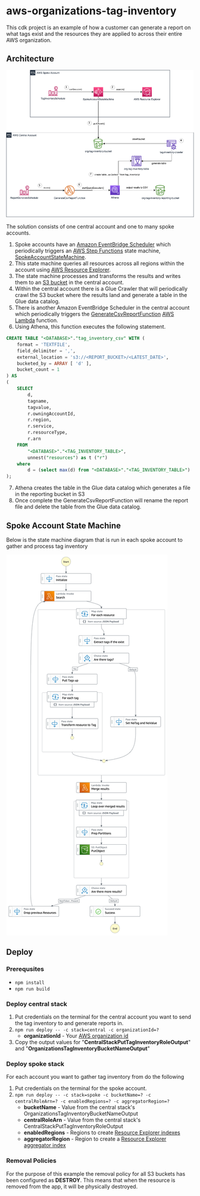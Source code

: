 # aws-organizations-tag-inventory

This cdk project is an example of how a customer can generate a report on what tags exist and the resources they are applied to across their entire AWS organization.


## Architecture

![](./images/architecture.drawio.png)

The solution consists of one central account and one to many spoke accounts. 

1. Spoke accounts have an [Amazon EventBridge Scheduler](https://docs.aws.amazon.com/eventbridge/latest/userguide/scheduler.html) 
which periodically triggers an [AWS Step Functions](https://docs.aws.amazon.com/step-functions/latest/dg/welcome.html) state machine, [SpokeAccountStateMachine](#spoke-account-state-machine). 
2. This state machine queries all resources across all regions within the account using [AWS Resource Explorer](https://aws.amazon.com/resourceexplorer/). 
3. The state machine processes and transforms the results and writes them to an [S3 bucket](https://docs.aws.amazon.com/AmazonS3/latest/userguide//Welcome.html) in the central account.
4. Within the central account there is a Glue Crawler that will periodically crawl the S3 bucket where the results land and generate a table in the Glue data catalog.
5. There is another Amazon EventBridge Scheduler in the central account which periodically triggers the [GenerateCsvReportFunction](./src/functions/GenerateReportCSV.ts) [AWS Lambda](https://docs.aws.amazon.com/lambda/latest/dg/welcome.html) function. 
6. Using Athena, this function executes the following statement.

```sql
CREATE TABLE "<DATABASE>"."tag_inventory_csv" WITH (
    format = 'TEXTFILE',
    field_delimiter = ',',
    external_location = 's3://<REPORT_BUCKET>/<LATEST_DATE>',
    bucketed_by = ARRAY [ 'd' ],
    bucket_count = 1
) AS 
(
    SELECT 
        d,
        tagname,
        tagvalue,
        r.owningAccountId,
        r.region,
        r.service,
        r.resourceType,
        r.arn
    FROM 
        "<DATABASE>"."<TAG_INVENTORY_TABLE>",
        unnest("resources") as t ("r")
    where 
        d = (select max(d) from "<DATABASE>"."<TAG_INVENTORY_TABLE>")
);
```  
7. Athena creates the table in the Glue data catalog which generates a file in the reporting bucket in S3
8. Once complete the GenerateCsvReportFunction will rename the report file and delete the table from the Glue data catalog.


## Spoke Account State Machine
Below is the state machine diagram that is run in each spoke account to gather and process tag inventory 

![](./images/SpokeAccountStateMachine.png)

## Deploy

### Prerequsites

* `npm install`
* `npm run build`

### Deploy central stack
1. Put credentials on the terminal for the central account you want to send the tag inventory to and generate reports in.
2. `npm run deploy -- -c stack=central -c organizationId=?`
   * **organizationId** - Your [AWS organization id](https://docs.aws.amazon.com/organizations/latest/userguide/orgs_manage_org_details.html)
3. Copy the output values for  "**CentralStackPutTagInventoryRoleOutput**" and "**OrganizationsTagInventoryBucketNameOutput**"


### Deploy spoke stack
For each account you want to gather tag inventory from do the following

1. Put credentials on the terminal for the spoke account.
2. `npm run deploy -- -c stack=spoke -c bucketName=? -c centralRoleArn=? -c enabledRegions=? -c aggregatorRegion=?`
    * **bucketName** - Value from the central stack's OrganizationsTagInventoryBucketNameOutput
    * **centralRoleArn** - Value from the central stack's CentralStackPutTagInventoryRoleOutput
    * **enabledRegions** - Regions to create [Resource Explorer indexes](https://docs.aws.amazon.com/resource-explorer/latest/userguide/manage-service-turn-on-region.html#manage-service-turn-on-region-region)
    * **aggregatorRegion** - Region to create a [Resource Explorer aggregator index](https://docs.aws.amazon.com/resource-explorer/latest/userguide/manage-aggregator-region.html)

### Removal Policies

For the purpose of this example the removal policy for all S3 buckets has been configured as **DESTROY**.  This means that when the resource is removed from the app, 
it will be physically destroyed.